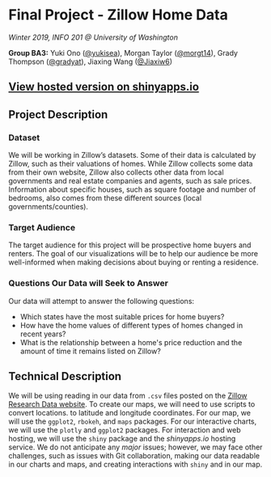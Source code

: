 # Final Project - Zillow Home Data
_Winter 2019, INFO 201 @ University of Washington_

**Group BA3:** Yuki Ono ([@yukisea](https://github.com/yukisea)), Morgan Taylor ([@morgt14](https://github.com/morgt14)), Grady Thompson ([@gradyat](https://github.com/gradyat)), Jiaxing Wang ([@Jiaxiw6](https://github.com/Jiaxiw6))

## [View hosted version on shinyapps.io](https://morgt14.shinyapps.io/final-project-zillow/)

## Project Description

### Dataset
We will be working in Zillow’s datasets. Some of their data is calculated by Zillow, such as their valuations of homes. While Zillow collects some data from their own website, Zillow also collects other data from local governments and real estate companies and agents, such as sale prices. Information about specific houses, such as square footage and number of bedrooms, also comes from these different sources (local governments/counties).

### Target Audience
The target audience for this project will be prospective home buyers and renters. The goal of our visualizations will be to help our audience be more well-informed when making decisions about buying or renting a residence.

### Questions Our Data will Seek to Answer
Our data will attempt to answer the following questions:
- Which states have the most suitable prices for home buyers?
- How have the home values of different types of homes changed in recent years?
- What is the relationship between a home's price reduction and the amount of time it remains listed on Zillow?

## Technical Description
We will be using reading in our data from `.csv` files posted on the [Zillow Research Data website](https://www.zillow.com/research/data/). To create our maps, we will need to use scripts to convert locations. to latitude and longitude coordinates. For our map, we will use the `ggplot2`, `rbokeh`, and `maps` packages. For our interactive charts, we will use the `plotly` and `ggplot2` packages. For interaction and web hosting, we will use the `shiny` package and the _shinyapps.io_ hosting service. We do not anticipate any _major_ issues; however, we may face other challenges, such as issues with Git collaboration, making our data readable in our charts and maps, and creating interactions with `shiny` and in our map.
